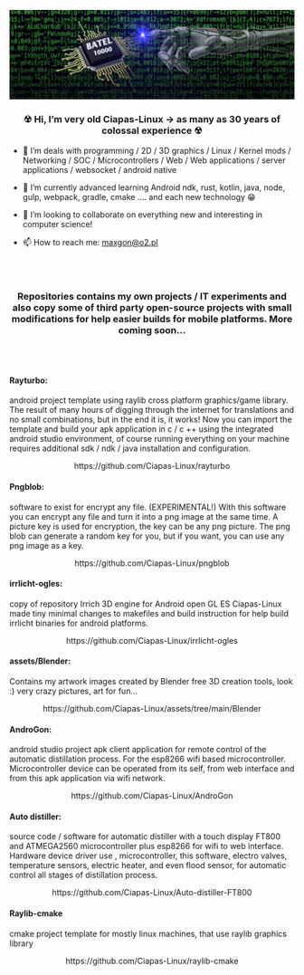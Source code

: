 ![...](https://github.com/Ciapas-Linux/assets/blob/main/Web/byteheader1.jpg)

<H3><p align="center">☢ Hi, I’m very old Ciapas-Linux -> as many as 30 years of colossal experience ☢</p></H3>

- 👀 I’m deals with programming / 2D / 3D graphics / Linux / Kernel mods / Networking / SOC / Microcontrollers / Web / Web applications / server applications / websocket / android native

- 🌱 I’m currently advanced learning Android ndk, rust, kotlin, java, node, gulp, webpack, gradle, cmake .... and each new technology 😁

- 💞️ I’m looking to collaborate on everything new and interesting in computer science! 

- 📫 How to reach me: maxgon@o2.pl 

<br><br>
<H3><p align="center">
Repositories contains my own projects / IT experiments and also copy some of third party
open-source projects with small modifications for help easier builds for mobile platforms. More coming soon...
</p></H3>

<br><br>

<H4>Rayturbo:</H4> android project template using raylib cross platform graphics/game library.
The result of many hours of digging through the internet for translations and no small combinations, but in the end it is, it works! Now you can import the template and build your apk application in c / c ++ using the integrated android studio environment, of course running everything on your machine requires additional sdk / ndk / java installation and configuration. 
<p align="center">
https://github.com/Ciapas-Linux/rayturbo
</p>


<H4>Pngblob:</H4> software to exist for encrypt any file. (EXPERIMENTAL!)
With this software you can encrypt any file and turn it into a png image at the same time. A picture key is used for encryption, the key can be any png picture. The png blob can generate a random key for you, but if you want, you can use any png image as a key. 
<p align="center">
https://github.com/Ciapas-Linux/pngblob
</p>

<H4>irrlicht-ogles:</H4> copy of repository Irrich 3D engine for Android open GL ES
Ciapas-Linux made tiny minimal changes to makefiles and build instruction for help build irrlicht binaries for android platforms.
<p align="center">
https://github.com/Ciapas-Linux/irrlicht-ogles
</p>

<H4>assets/Blender:</H4> Contains my artwork images created by Blender free 3D creation tools, look :) very crazy pictures, art for fun...
<p align="center">
https://github.com/Ciapas-Linux/assets/tree/main/Blender
</p>

<H4>AndroGon:</H4> android studio project apk client application for remote control of the automatic distillation process. For the esp8266 wifi based microcontroller. Microcontroller device can be operated from its self, from web interface and from this apk application via wifi network.
<p align="center">
https://github.com/Ciapas-Linux/AndroGon
</p>

<H4>Auto distiller:</H4> source code / software for automatic distiller with a touch display FT800 and ATMEGA2560 microcontroller plus esp8266 for wifi to web interface. Hardware device driver use , microcontroller, this software, electro valves, temperature sensors, electric heater, and even flood sensor,  for automatic control  all stages of distillation process.    
<p align="center">
https://github.com/Ciapas-Linux/Auto-distiller-FT800
</p>

<H4>Raylib-cmake</H4> cmake project template for mostly linux machines, that use raylib graphics library 
<p align="center">
https://github.com/Ciapas-Linux/raylib-cmake
</p>








